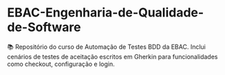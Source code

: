 # EBAC-Engenharia-de-Qualidade-de-Software  
📚 Repositório do curso de Automação de Testes BDD da EBAC. Inclui cenários de testes de aceitação escritos em Gherkin para funcionalidades como checkout, configuração e login.
